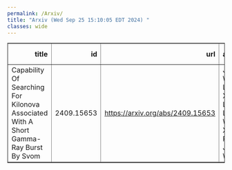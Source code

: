 ```yaml
---
permalink: /Arxiv/
title: "Arxiv (Wed Sep 25 15:10:05 EDT 2024) "
classes: wide
---
```

<table border="1" class="dataframe">
  <thead>
    <tr style="text-align: right;">
      <th>title</th>
      <th>id</th>
      <th>url</th>
      <th>authors</th>
      <th>Local Authors</th>
    </tr>
  </thead>
  <tbody>
    <tr>
      <td>Capability Of Searching For Kilonova Associated With A Short Gamma-Ray   Burst By Svom</td>
      <td>2409.15653</td>
      <td><a href="https://arxiv.org/abs/2409.15653" target="_blank">https://arxiv.org/abs/2409.15653</a></td>
      <td>J. Wang, L. P. Xin, Y. L. Qiu, L. Lan, W. J. Xie, Z. P. Jin, J. Y. Wei</td>
      <td>Ji Wang</td>
    </tr>
  </tbody>
</table>